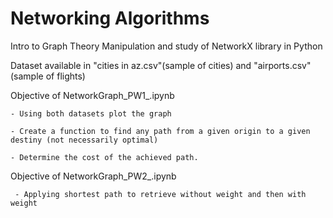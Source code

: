 # Networking Algorithms

Intro to Graph Theory
  Manipulation and study of NetworkX library in Python
 
Dataset available in "cities in az.csv"(sample of cities)  and "airports.csv"(sample of flights) 


Objective of NetworkGraph_PW1_.ipynb

    - Using both datasets plot the graph 
    
    - Create a function to find any path from a given origin to a given destiny (not necessarily optimal)
    
    - Determine the cost of the achieved path.
    
    
   
  
Objective of  NetworkGraph_PW2_.ipynb

     - Applying shortest path to retrieve without weight and then with weight
